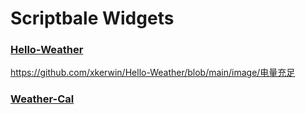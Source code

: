 # Scriptbale Widgets

### [Hello-Weather](https://github.com/xkerwin/Hello-Weather)
https://github.com/xkerwin/Hello-Weather/blob/main/image/电量充足

### [Weather-Cal](https://github.com/xkerwin/Weather-Cal)
